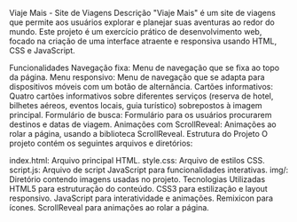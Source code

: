 Viaje Mais - Site de Viagens
Descrição
"Viaje Mais" é um site de viagens que permite aos usuários explorar e planejar suas aventuras ao redor do mundo. Este projeto é um exercício prático de desenvolvimento web, focado na criação de uma interface atraente e responsiva usando HTML, CSS e JavaScript.

Funcionalidades
Navegação fixa: Menu de navegação que se fixa ao topo da página.
Menu responsivo: Menu de navegação que se adapta para dispositivos móveis com um botão de alternância.
Cartões informativos: Quatro cartões informativos sobre diferentes serviços (reserva de hotel, bilhetes aéreos, eventos locais, guia turístico) sobrepostos à imagem principal.
Formulário de busca: Formulário para os usuários procurarem destinos e datas de viagem.
Animações com ScrollReveal: Animações ao rolar a página, usando a biblioteca ScrollReveal.
Estrutura do Projeto
O projeto contém os seguintes arquivos e diretórios:

index.html: Arquivo principal HTML.
style.css: Arquivo de estilos CSS.
script.js: Arquivo de script JavaScript para funcionalidades interativas.
img/: Diretório contendo imagens usadas no projeto.
Tecnologias Utilizadas
HTML5 para estruturação do conteúdo.
CSS3 para estilização e layout responsivo.
JavaScript para interatividade e animações.
Remixicon para ícones.
ScrollReveal para animações ao rolar a página.